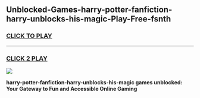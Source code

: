 
## Unblocked-Games-harry-potter-fanfiction-harry-unblocks-his-magic-Play-Free-fsnth
<h3>
<a href="https://premium76.site?title=harry-potter-fanfiction-harry-unblocks-his-magic&ref=12A">CLICK TO PLAY</a></h3>
<hr>

<h3>
<a href="https://premium76.site?title=harry-potter-fanfiction-harry-unblocks-his-magic&ref=12A">CLICK 2 PLAY</a>
  
</h3>

<a href="https://premium76.site?title=harry-potter-fanfiction-harry-unblocks-his-magic&ref=12A"><img src="https://clearcache.store/games.png"></a>


**harry-potter-fanfiction-harry-unblocks-his-magic games unblocked: Your Gateway to Fun and Accessible Online Gaming**
